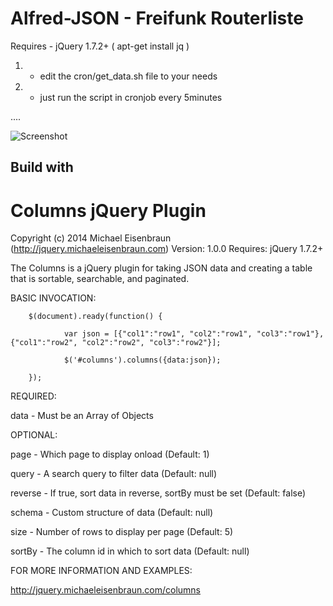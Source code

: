 # Alfred-JSON - Freifunk Routerliste

Requires - jQuery 1.7.2+ ( apt-get install jq )

1. - edit the cron/get_data.sh file to your needs

2. - just run the script in cronjob every 5minutes

....

![Screenshot](http://map.ff-en.de/alfred-json.png)



Build with
--------

# Columns jQuery Plugin

Copyright (c) 2014 Michael Eisenbraun (http://jquery.michaeleisenbraun.com)
Version: 1.0.0
Requires: jQuery 1.7.2+

The Columns is a jQuery plugin for taking JSON data and creating a table that is sortable, searchable, and paginated.

BASIC INVOCATION:

        $(document).ready(function() {

                var json = [{"col1":"row1", "col2":"row1", "col3":"row1"}, {"col1":"row2", "col2":"row2", "col3":"row2"}];

                $('#columns').columns({data:json});

        });

REQUIRED:

data - Must be an Array of Objects

OPTIONAL:

page - Which page to display onload (Default: 1)

query - A search query to filter data (Default: null)

reverse - If true, sort data in reverse, sortBy must be set (Default: false)

schema - Custom structure of data (Default: null)

size - Number of rows to display per page (Default: 5)

sortBy - The column id in which to sort data (Default: null)


FOR MORE INFORMATION AND EXAMPLES:

http://jquery.michaeleisenbraun.com/columns
